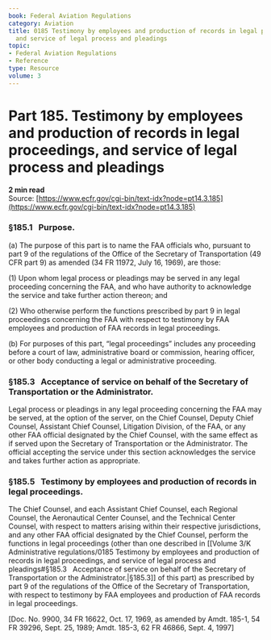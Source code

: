 ```yaml
---
book: Federal Aviation Regulations
category: Aviation
title: 0185 Testimony by employees and production of records in legal proceedings,
  and service of legal process and pleadings
topic:
- Federal Aviation Regulations
- Reference
type: Resource
volume: 3
---
```


# Part 185. Testimony by employees and production of records in legal proceedings, and service of legal process and pleadings
**2 min read**  
Source: [https://www.ecfr.gov/cgi-bin/text-idx?node=pt14.3.185](https://www.ecfr.gov/cgi-bin/text-idx?node=pt14.3.185)

<div>

### §185.1   Purpose.

\(a\) The purpose of this part is to name the FAA officials who, pursuant to part 9 of the regulations of the Office of the Secretary of Transportation (49 CFR part 9) as amended (34 FR 11972, July 16, 1969), are those:

\(1\) Upon whom legal process or pleadings may be served in any legal proceeding concerning the FAA, and who have authority to acknowledge the service and take further action thereon; and

\(2\) Who otherwise perform the functions prescribed by part 9 in legal proceedings concerning the FAA with respect to testimony by FAA employees and production of FAA records in legal proceedings.

\(b\) For purposes of this part, “legal proceedings” includes any proceeding before a court of law, administrative board or commission, hearing officer, or other body conducting a legal or administrative proceeding.

### §185.3   Acceptance of service on behalf of the Secretary of Transportation or the Administrator.

Legal process or pleadings in any legal proceeding concerning the FAA may be served, at the option of the server, on the Chief Counsel, Deputy Chief Counsel, Assistant Chief Counsel, Litigation Division, of the FAA, or any other FAA official designated by the Chief Counsel, with the same effect as if served upon the Secretary of Transportation or the Administrator. The official accepting the service under this section acknowledges the service and takes further action as appropriate.

### §185.5   Testimony by employees and production of records in legal proceedings.

The Chief Counsel, and each Assistant Chief Counsel, each Regional Counsel, the Aeronautical Center Counsel, and the Technical Center Counsel, with respect to matters arising within their respective jurisdictions, and any other FAA official designated by the Chief Counsel, perform the functions in legal proceedings (other than one described in [[Volume 3/K Administrative regulations/0185 Testimony by employees and production of records in legal proceedings, and service of legal process and pleadings#§185.3   Acceptance of service on behalf of the Secretary of Transportation or the Administrator.|§185.3]] of this part) as prescribed by part 9 of the regulations of the Office of the Secretary of Transportation, with respect to testimony by FAA employees and production of FAA records in legal proceedings.

\[Doc. No. 9900, 34 FR 16622, Oct. 17, 1969, as amended by Amdt. 185-1, 54 FR 39296, Sept. 25, 1989; Amdt. 185-3, 62 FR 46866, Sept. 4, 1997\]

</div>